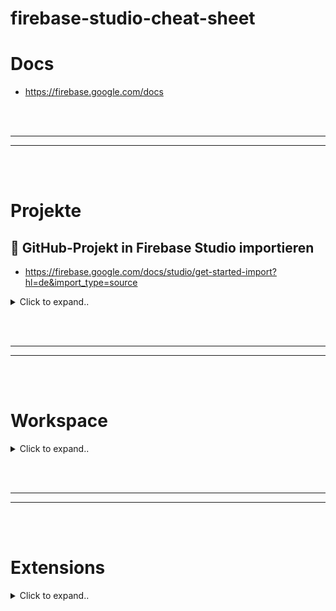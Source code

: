 # firebase-studio-cheat-sheet

# Docs
- https://firebase.google.com/docs












<br><br>
________
________
<br><br>



# Projekte

## 🚀 GitHub-Projekt in Firebase Studio importieren
- https://firebase.google.com/docs/studio/get-started-import?hl=de&import_type=source

<details><summary>Click to expand..</summary>

### Schritte:

1. **Anmelden und Firebase Studio öffnen**  
   Melde dich mit deinem Google-Konto an und öffne [Firebase Studio](https://studio.firebase.google.com).

2. **Projekt importieren**  
   Klicke auf **„Projekt importieren“** – das Dialogfeld erscheint.

3. **Repo-URL eingeben**  
   Trage deine GitHub-Repository-URL in das Feld **„Repo-URL“** ein.

4. **Projektname festlegen**  
   Gib einen Namen für dein Projekt ein.

5. **Flutter-App auswählen (optional)**  
   - Wenn du ein Flutter-Projekt importierst, aktiviere: **„Dies ist eine Flutter-App“**  
   - Andernfalls: Haken weglassen.

6. **Import starten**  
   Klicke auf **„Importieren“**.

7. **Authentifizierung (falls erforderlich)**  
   Falls das Repository **privat** ist:
   - Du wirst aufgefordert, dich zu authentifizieren.
   - Für GitHub: Folge den Anweisungen und kopiere ein **Zugriffstoken**.

✅ That’s it.

</details>

















<br><br>
________
________
<br><br>

# Workspace

<details><summary>Click to expand..</summary>


## 🔧 Firebase Studio – Arbeitsbereich anpassen

Firebase Studio nutzt **Nix** zur Definition reproduzierbarer Entwicklungsumgebungen. Alle Anpassungen erfolgen über `.idx/dev.nix`.

---

### 🛠 dev.nix – Aufbau

```nix
{ pkgs, ... }: {
  channel = "stable-23.11"; # oder "unstable"

  packages = [
    pkgs.nodejs_20
  ];

  env = {
    SOME_ENV_VAR = "hello";
  };

  idx.extensions = [
    "angular.ng-template"
  ];

  idx.previews = {
    enable = true;
    previews = {
      web = {
        command = [ "npm" "run" "start" "--" "--port" "$PORT" "--host" "0.0.0.0" "--disable-host-check" ];
        manager = "web";
        # cwd = "app/client"; # optional
      };
    };
  };
}
```

---

### 📦 Systemtools hinzufügen

- Verwende [search.nixos.org/packages](https://search.nixos.org/packages)
- Beispiel:
```nix
packages = [
  pkgs.nodejs_20
  pkgs.yarn
  pkgs.docker
];
```

---

### 🌍 Globale Umgebungsvariablen

```nix
env = {
  NODE_ENV = "development";
  API_URL = "http://localhost:3000";
};
```

---

### 🧩 IDE-Erweiterungen

Zwei Wege:
1. Manuell via UI (für persönliche Addons)
2. Automatisch in `dev.nix` (für projektspezifische Erweiterungen):
```nix
idx.extensions = [
  "angular.ng-template"
  "esbenp.prettier-vscode"
];
```
→ IDs via [open-vsx.org](https://open-vsx.org) finden.

---

### ⚙️ Dienste aktivieren

Firebase Studio unterstützt Services via `services.*`:

```nix
services.redis.enable = true;
services.mysql.enable = true;
services.pubsub.enable = true;
```

---

### ☁️ gcloud CLI + Komponenten

```nix
packages = [
  (pkgs.google-cloud-sdk.withExtraComponents [
    pkgs.google-cloud-sdk.components.cloud-datastore-emulator
  ])
];
```

---

### ⚡ Lokale Node-Binärdateien nutzen

- Terminal: `npx <tool>`
- Oder direkt, wenn `node_modules/.bin` im Pfad

---

### 🖼️ Arbeitsbereichs-Icon

- Lege `icon.png` in `.idx/` ab → wird im Dashboard angezeigt  
  Tipp: Unterschiedliche Icons für Branches (Dev/Prod)

---

### 🎯 Vorschau konfigurieren

- `idx.previews` steuert, wie Vorschauen gestartet werden  
- `$PORT` wird automatisch von Firebase Studio vergeben

---

### 📦 Projekt zippen

- Rechtsklick im Explorer → *Zip und herunterladen*  
- Oder Menü: Datei > Ordner öffnen → `/home/user` wählen → zippen

---

### 🧬 Reproduzierbarkeit

Dank Nix ist die dev.nix:
- **Deklarativ** – beschreibt exakt die Umgebung
- **Reproduzierbar** – jeder bekommt dieselbe Dev-Umgebung
- **Versionierbar** – via Git

---

### 🧰 Weitere Ressourcen

- 🔍 [Nix Packages Search](https://search.nixos.org/packages)
- 📚 [dev.nix Referenz](https://firebase.google.com/docs/studio/customize-workspace)
- 🧪 [Benutzerdefinierte Vorlagen](https://firebase.google.com/docs/studio/custom-templates)

</details>


















<br><br>
________
________
<br><br>

# Extensions

<details><summary>Click to expand..</summary>

# Marketplace
- https://open-vsx.org/


# 🧾Best Extensionms

| Name                  | Publisher ID                          | Link                                                                 |
|-----------------------|----------------------------------------|----------------------------------------------------------------------|
| Background            | `shalldie.background`                  | [🔗 Link](https://open-vsx.org/extension/shalldie/background)        |
| Docker                | `ms-azuretools.vscode-docker`          | [🔗 Link](https://open-vsx.org/extension/ms-azuretools/vscode-docker)|
| Dotenv                | `mikestead.dotenv`                     | [🔗 Link](https://open-vsx.org/extension/mikestead/dotenv)           |
| Error Lens           | `usernamehw.errorlens`                 | [🔗 Link](https://open-vsx.org/extension/usernamehw/errorlens)       |
| ESLint                | `dbaeumer.vscode-eslint`               | [🔗 Link](https://open-vsx.org/extension/dbaeumer/vscode-eslint)     |
| Fluent Icons          | `miguelsolorio.fluent-icons`           | [🔗 Link](https://open-vsx.org/extension/miguelsolorio/fluent-icons) |
| GitLens               | `eamodio.gitlens`                      | [🔗 Link](https://open-vsx.org/extension/eamodio/gitlens)            |
| Five Server           | `ritwickdey.LiveServer`                   | [🔗 Link](https://open-vsx.org/extension/ritwickdey/LiveServer         |
| Nuxt MDC              | `Nuxt.mdc`                             | [🔗 Link](https://open-vsx.org/extension/Nuxt/mdc)                   |
| PostCSS               | `csstools.postcss`                     | [🔗 Link](https://open-vsx.org/extension/csstools/postcss)           |
| PowerShell            | `ms-vscode.powershell`                 | [🔗 Link](https://open-vsx.org/extension/ms-vscode/powershell)       |
| Python                | `ms-python.python`                     | [🔗 Link](https://open-vsx.org/extension/ms-python/python)           |
| Symbols               | `castrogusttavo.symbols`               | [🔗 Link](https://open-vsx.org/extension/castrogusttavo/symbols)     |
| Animations            | `BrandonKirbyson.vscode-animations`    | [🔗 Link](https://open-vsx.org/extension/BrandonKirbyson/vscode-animations) |
| VSCode Pets           | `tonybaloney.vscode-pets`              | [🔗 Link](https://open-vsx.org/extension/tonybaloney/vscode-pets)    |

---

### 🛠️ dev.nix Ausschnitt (`idx.extensions`)

```nix
idx.extensions = [
  "shalldie.background"
  "ms-azuretools.vscode-docker"
  "mikestead.dotenv"
  "usernamehw.errorlens"
  "dbaeumer.vscode-eslint"
  "miguelsolorio.fluent-icons"
  "eamodio.gitlens"
  "yandeu.five-server"
  "Nuxt.mdc"
  "csstools.postcss"
  "ms-vscode.powershell"
  "ms-python.python"
  "castrogusttavo.symbols"
  "BrandonKirbyson.vscode-animations"
  "tonybaloney.vscode-pets"
];
```


   
</details>





